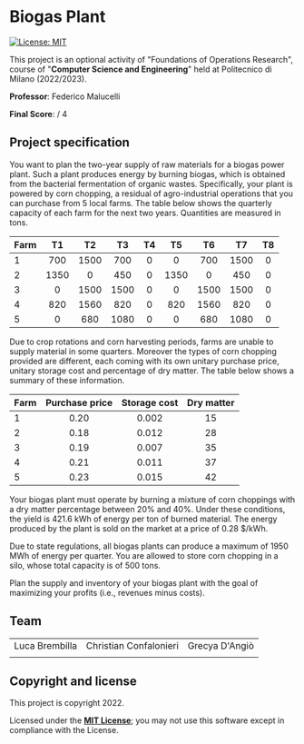 <h1>Biogas Plant</h1>

[![License: MIT][license-image]][license]

This project is an optional activity of "Foundations of Operations Research", course of "**Computer Science and Engineering**" held at Politecnico di Milano (2022/2023).

**Professor**: Federico Malucelli

**Final Score**:  / 4

<h2>Project specification</h2>

You want to plan the two-year supply of raw materials for a biogas power plant. Such a plant produces energy by burning biogas, which is obtained from the bacterial fermentation of organic wastes. 
Specifically, your plant is powered by corn chopping, a residual of agro-industrial operations that you can purchase from 5 local farms. 
The table below shows the quarterly capacity of each farm for the next two years. Quantities are measured in tons.

Farm|T1|T2|T3|T4|T5|T6|T7|T8
:-|:-:|:-:|:-:|:-:|:-:|:-:|:-:|:-:
1|700|1500|700|0|0|700|1500|0
2|1350|0|450|0|1350|0|450|0
3|0|1500|1500|0|0|1500|1500|0
4|820|1560|820|0|820|1560|820|0
5|0|680|1080|0|0|680|1080|0

Due to crop rotations and corn harvesting periods, farms are unable to supply material in some quarters. Moreover the types of corn chopping provided are different, each coming with its own unitary purchase price, unitary storage cost and percentage of dry matter. The table below shows a summary of these information.

Farm|Purchase price|Storage cost|Dry matter
:-|:-:|:-:|:-:
1|0.20|0.002|15
2|0.18|0.012|28
3|0.19|0.007|35
4|0.21|0.011|37
5|0.23|0.015|42

Your biogas plant must operate by burning a mixture of corn choppings with a dry matter percentage between 20% and 40%. Under these conditions, the yield is 421.6 kWh of energy per ton of burned material. The energy produced by the plant is sold on the market at a price of 0.28 $/kWh. 

Due to state regulations, all biogas plants can produce a maximum of 1950 MWh of energy per quarter. You are allowed to store corn chopping in a silo, whose total capacity is of 500 tons. 

Plan the supply and inventory of your biogas plant with the goal of maximizing your profits (i.e., revenues minus costs).

## Team
|                         |                         |                         |
|-------------------------|-------------------------|-------------------------|
| Luca Brembilla          | Christian Confalonieri  | Grecya D'Angiò          |
|                         |                         |                         |

<h2>Copyright and license</h2>

This project is copyright 2022.

Licensed under the **[MIT License][license]**; you may not use this software except in compliance with the License.

[license]: https://github.com/christian-confalonieri/Biogas-Plant-FOR-2022-2023/blob/main/LICENSE
[license-image]: https://img.shields.io/badge/License-MIT-blue.svg
